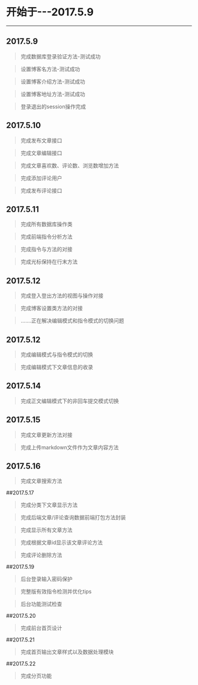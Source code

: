# 开始于---2017.5.9
---
## 2017.5.9
>完成数据库登录验证方法-测试成功

>设置博客名方法-测试成功

>设置博客介绍方法-测试成功

>设置博客地址方法-测试成功

>登录退出的session操作完成

## 2017.5.10

>完成发布文章接口

>完成文章编辑接口

>完成文章喜欢数、评论数、浏览数增加方法

>完成添加评论用户

>完成发布评论接口

## 2017.5.11

>完成所有数据库操作类

>完成前端指令分析方法

>完成指令与方法的对接

>完成光标保持在行末方法

## 2017.5.12

>完成登入登出方法的视图与操作对接

>完成博客设置类方法的对接

>.......正在解决编辑模式和指令模式的切换问题

## 2017.5.12

>完成编辑模式与指令模式的切换

>完成编辑模式下文章信息的收录

## 2017.5.14

>完成正文编辑模式下的非回车提交模式切换

## 2017.5.15

>完成文章更新方法对接

>完成上传markdown文件作为文章内容方法

## 2017.5.16

>完成文章搜索方法

##2017.5.17

>完成分类下文章显示方法

>完成后端文章/评论查询数据前端打包方法封装

>完成显示所有文章方法

>完成根据文章id显示该文章评论方法

>完成评论删除方法

##2017.5.19

>后台登录输入密码保护

>完整版有效指令检测并优化tips

>后台功能测试检查

##2017.5.20

>完成前台首页设计

##2017.5.21

>完成首页输出文章样式以及数据处理模块

##2017.5.22

>完成分页功能